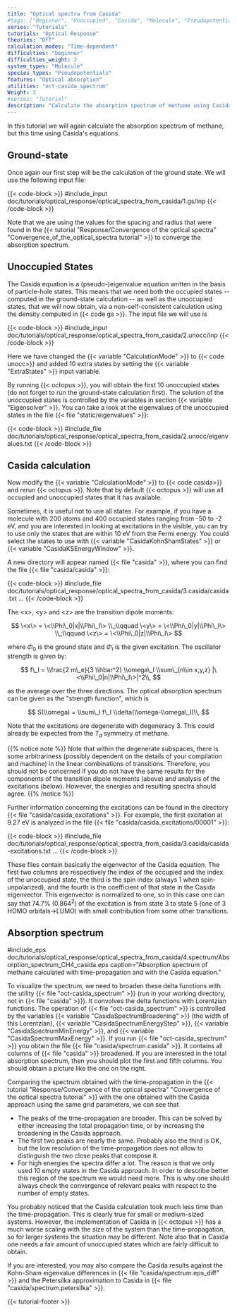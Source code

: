 ```yaml
---
title: "Optical spectra from Casida"
#tags: ["Beginner", "Unoccupied", "Casida", "Molecule", "Pseudopotentials", "DFT", "Optical Absorption", "oct-casida_spectrum"]
series: "Tutorials"
tutorials: "Optical Response"
theories: "DFT"
calculation_modes: "Time-dependent"
difficulties: "beginner"
difficulties_weight: 2
system_types: "Molecule"
species_types: "Pseudopotentials"
features: "Optical absorption"
utilities: "oct-casida_spectrum"
Weight: 3
#series: "Tutorial"
description: "Calculate the absorption spectrum of methane using Casida's equations"
---
```



In this tutorial we will again calculate the absorption spectrum of methane, but this time using Casida's equations.


## Ground-state

Once again our first step will be the calculation of the ground state. We will use the following input file:

{{< code-block >}}
#include_input doc/tutorials/optical_response/optical_spectra_from_casida/1.gs/inp
{{< /code-block >}}

Note that we are using the values for the spacing and radius that were found in the {{< tutorial "Response/Convergence of the optical spectra" "Convergence_of_the_optical_spectra tutorial" >}} to converge the absorption spectrum.

## Unoccupied States

The Casida equation is a (pseudo-)eigenvalue equation written in the basis of particle-hole states. This means that we need both the occupied states -- computed in the ground-state calculation -- as well as the unoccupied states, that we will now obtain, via a non-self-consistent calculation using the density computed in {{< code gs >}}. The input file we will use is

{{< code-block >}}
#include_input doc/tutorials/optical_response/optical_spectra_from_casida/2.unocc/inp
{{< /code-block >}}

Here we have changed the {{< variable "CalculationMode" >}} to {{< code unocc>}} and added 10 extra states by setting the {{< variable "ExtraStates" >}} input variable.

By running {{< octopus >}}, you will obtain the first 10 unoccupied states (do not forget to run the ground-state calculation first). The solution of the unoccupied states is controlled by the variables in section {{< variable "Eigensolver" >}}. You can take a look at the eigenvalues of the unoccupied states in the file {{< file "static/eigenvalues" >}}:

{{< code-block >}}
#include_file doc/tutorials/optical_response/optical_spectra_from_casida/2.unocc/eigenvalues.txt
{{< /code-block >}}

##  Casida calculation  

Now modify the {{< variable "CalculationMode" >}} to {{< code casida>}} and rerun {{< octopus >}}. Note that by default {{< octopus >}} will use all occupied and unoccupied states that it has available. 

Sometimes, it is useful not to use all states. For example, if you have a molecule with 200 atoms and 400 occupied states ranging from -50 to -2 eV, and you are interested in looking at excitations in the visible, you can try to use only the states that are within 10 eV from the Fermi energy. You could select the states to use with {{< variable "CasidaKohnShamStates" >}} or {{< variable "CasidaKSEnergyWindow" >}}.

A new directory will appear named {{< file "casida" >}}, where you can find the file {{< file "casida/casida" >}}:

{{< code-block >}}
#include_file doc/tutorials/optical_response/optical_spectra_from_casida/3.casida/casida.txt
...
{{< /code-block >}}

The \<x\>, \<y\> and \<z\> are the transition dipole moments:

$$
  \<x\> = \<\\Phi\_0|x|\\Phi\_I\>
  \\,;\\qquad
  \<y\> = \<\\Phi\_0|y|\\Phi\_I\>
  \\,;\\qquad
  \<z\> = \<\\Phi\_0|z|\\Phi\_I\>
$$

where $\Phi_0$ is the ground state and $\Phi_I$ is the given excitation. The
oscillator strength is given by:

$$
  f\_I = \\frac{2 m\_e}{3 \\hbar^2} \\omega\_I \\sum\_{n\\in x,y,z} |\<\\Phi\_0|n|\\Phi\_I\>|^2\\,
$$

as the average over the three directions. The optical absorption spectrum can be given as the "strength function",
which is

$$
  S(\\omega) = \\sum\_I f\_I \\delta(\\omega-\\omega\_I)\\,
$$

Note that the excitations are degenerate with degeneracy 3. This could already be expected from the $T_d$ symmetry of methane.

{{% notice note %}}
Note that within the degenerate subspaces, there is some arbitrariness (possibly dependent on the details of your compilation and machine) in the linear combinations of transitions. Therefore, you should not be concerned if you do not have the same results for the components of the transition dipole moments (above) and analysis of the excitations (below). However, the energies and resulting spectra should agree.
{{% /notice %}}

Further information concerning the excitations can be found in the directory {{< file "casida/casida_excitations" >}}. For example, the first excitation at 9.27 eV is analyzed in the file {{< file "casida/casida_excitations/00001" >}}:

{{< code-block >}}
#include_file doc/tutorials/optical_response/optical_spectra_from_casida/3.casida/casida-excitations.txt
...
{{< /code-block >}}

These files contain basically the eigenvector of the Casida equation. The first two columns are respectively the index of the occupied and the index of the unoccupied state, the third is the spin index (always 1 when spin-unpolarized), and the fourth is the coefficient of that state in the Casida eigenvector. This eigenvector is normalized to one, so in this case one can say that 74.7% (0.864<sup>2</sup>) of the excitation is from state 3 to state 5 (one of 3 HOMO orbitals->LUMO) with small contribution from some other transitions.

##  Absorption spectrum  

#include_eps doc/tutorials/optical_response/optical_spectra_from_casida/4.spectrum/Absorption_spectrum_CH4_casida.eps caption="Absorption spectrum of methane calculated with time-propagation and with the Casida equation."

To visualize the spectrum, we need to broaden these delta functions with the utility {{< file "oct-casida_spectrum" >}} (run in your working directory, not in {{< file "casida" >}}). It convolves the delta functions with Lorentzian functions. The operation of {{< file "oct-casida_spectrum" >}} is controlled by the variables {{< variable "CasidaSpectrumBroadening" >}} (the width of this Lorentzian), {{< variable "CasidaSpectrumEnergyStep" >}}, {{< variable "CasidaSpectrumMinEnergy" >}}, and {{< variable "CasidaSpectrumMaxEnergy" >}}. If you run  {{< file "oct-casida_spectrum" >}} you obtain the file {{< file "casida/spectrum.casida" >}}. It contains all columns of {{< file "casida" >}} broadened. If you are interested in the total absorption spectrum, then you should plot the first and fifth columns. You should obtain a picture like the one on the right.

Comparing the spectrum obtained with the time-propagation in the {{< tutorial "Response/Convergence of the optical spectra" "Convergence of the optical spectra tutorial" >}} with the one obtained with the Casida approach using the same grid parameters, we can see that

* The peaks of the time-propagation are broader. This can be solved by either increasing the total propagation time, or by increasing the broadening in the Casida approach.
* The first two peaks are nearly the same. Probably also the third is OK, but the low resolution of the time-propagation does not allow to distinguish the two close peaks that compose it.
* For high energies the spectra differ a lot. The reason is that we only used 10 empty states in the Casida approach. In order to describe better this region of the spectrum we would need more. This is why one should always check the convergence of relevant peaks with respect to the number of empty states.

You probably noticed that the Casida calculation took much less time than the time-propagation. This is clearly true for small or medium-sized systems. However, the implementation of Casida in {{< octopus >}} has a much worse scaling with the size of the system than the time-propagation, so for larger systems the situation may be different. Note also that in Casida one needs a fair amount of unoccupied states which are fairly difficult to obtain.

If you are interested, you may also compare the Casida results against the Kohn-Sham eigenvalue differences in {{< file "casida/spectrum.eps_diff" >}} and the Petersilka approximation to Casida in {{< file "casida/spectrum.petersilka" >}}.

{{< tutorial-footer >}}
